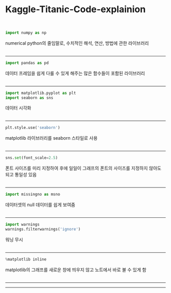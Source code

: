 # Kaggle-Titanic-Code-explainion<br/>

<br/>

```python 
import numpy as np
```
numerical python의 줄임말로,  수치적인 해석, 연산, 방법에 관한 라이브러리<br/><br/>

---


```python
import pandas as pd
```
데이터 프레임을 쉽게 다룰 수 있게 해주는 많은 함수들이 포함된 라이브러리<br/><br/>

---


```python
import matplotlib.pyplot as plt
import seaborn as sns
```
데이터 시각화<br/><br/>

---


```python
plt.style.use('seaborn')
```
matplotlib 라이브러리를 seaborn 스타일로 사용<br/><br/>

---


```python
sns.set(font_scale=2.5)
```
폰트 사이즈를 미리 지정하여 후에 일일이 그래프의 폰트의 사이즈를 지정하지 않아도 되고 통일성 있음<br/><br/>

---


```python
import missingno as msno
```
데이터셋의 null 데이터를 쉽게 보여줌<br/><br/>

---


```python
import warnings
warnings.filterwarnings('ignore')
```
워닝 무시<br/><br/>

---


```python
%matplotlib inline
```
matplotlib의 그래프를 새로운 창에 띄우지 않고 노트에서 바로 불 수 있게 함<br/><br/>

---
---


